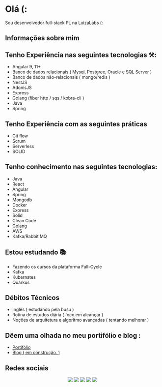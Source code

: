 # Olá (:
Sou desenvolvedor full-stack PL na LuizaLabs (:
## Informações sobre mim
## Tenho Experiência nas seguintes tecnologias ⚒:
- Angular 9, 11+
- Banco de dados relacionais ( Mysql, Postgree, Oracle  e SQL Server )
- Banco de dados não-relacionais ( mongo/redis )
- NestJS
- AdonisJS
- Express
- Golang (fiber http / sqs / kobra-cli )
- Java
- Spring
## Tenho Experiência com as seguintes práticas
- Git flow
- Scrum
- Serverless
- SOLID 
## Tenho conhecimento nas seguintes tecnologias:
- Java
- React
- Angular
- Spring
- Mongodb
- Docker
- Express
- Solid
- Clean Code
- Golang
- AWS
- Kafka/Rabbit MQ
## Estou estudando 📚
- Fazendo os cursos da plataforma Full-Cycle
- Kafka
- Kubernates
- Quarkus
## Débitos Técnicos
- Inglês ( estudando pela busu )
- Rotina de estudos diária ( foco em alcançar )
- Noções de arquitetura e algoritmo avançadas ( tentando melhorar )


## Dêem uma olhada no meu portifólio  e blog :
- [Portifólio](https://portifolio-v2.vercel.app/)
- [Blog ( em construção. ) ](https://blog-frontend-omega-beryl.vercel.app/) 
## Redes sociais
<div align="center">
    <a href="https://www.instagram.com/felipejhordan.alves/" target="_blank"><img
            src="https://img.shields.io/badge/-Instagram-%23E4405F?style=for-the-badge&logo=instagram&logoColor=white"
            target="_blank"></a>
    <a href="https://gitlab.com/FelipeJhordan" target="_blank"><img
            src="https://img.shields.io/badge/gitlab-%23181717.svg?style=for-the-badge&logo=gitlab&logoColor=white"
            target="_blank"></a>
    <a href="https://www.linkedin.com/in/felipe-jhordan-maciel-alves-5b191917b/" target="_blank"><img
            src="https://img.shields.io/badge/-LinkedIn-%230077B5?style=for-the-badge&logo=linkedin&logoColor=white"
            target="_blank"></a>
    <a href="https://portifolio-v2.vercel.app/" target="_blank"><img
            src="https://img.shields.io/badge/website-000000?style=for-the-badge&logo=About.me&logoColor=white"
            target="_blank"></a>
  <a href="https://github.com/FelipeJhordanSecondary" target="_blank"><img
            src="https://img.shields.io/badge/github-%23121011.svg?style=for-the-badge&logo=github&logoColor=white"
            target="_blank"></a>

 </div>


<br>

